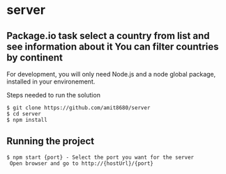 # server
Package.io task
select a country from list and see information about it
You can filter countries by continent
---

For development, you will only need Node.js and a node global package, installed in your environement.



Steps needed to run the solution

    $ git clone https://github.com/amit8680/server
    $ cd server
    $ npm install


## Running the project

    $ npm start {port} - Select the port you want for the server
     Open browser and go to http://{hostUrl}/{port}

